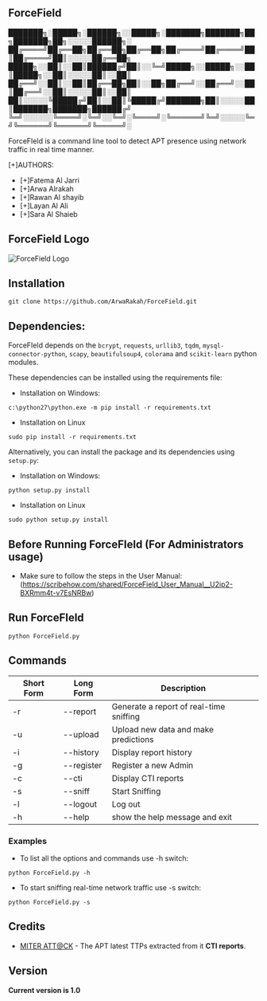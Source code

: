 ## ForceField

███████╗░█████╗░██████╗░░█████╗░███████╗███████╗██╗███████╗██╗░░░░░██████╗░
██╔════╝██╔══██╗██╔══██╗██╔══██╗██╔════╝██╔════╝██║██╔════╝██║░░░░░██╔══██╗
█████╗░░██║░░██║██████╔╝██║░░╚═╝█████╗░░█████╗░░██║█████╗░░██║░░░░░██║░░██║
██╔══╝░░██║░░██║██╔══██╗██║░░██╗██╔══╝░░██╔══╝░░██║██╔══╝░░██║░░░░░██║░░██║
██║░░░░░╚█████╔╝██║░░██║╚█████╔╝███████╗██║░░░░░██║███████╗███████╗██████╔╝
╚═╝░░░░░░╚════╝░╚═╝░░╚═╝░╚════╝░╚══════╝╚═╝░░░░░╚═╝╚══════╝╚══════╝╚═════╝░


ForceFIeld is a command line tool to detect APT presence using network traffic in real time manner.

[+]AUTHORS:
* [+]Fatema Al Jarri
* [+]Arwa Alrakah
* [+]Rawan Al shayib
* [+]Layan Al Ali
* [+]Sara Al Shaieb

## ForceField Logo

![ForceField Logo]([https://github.com/arwar/ForceField/raw/main/logo.png](https://github.com/ArwaRakah/ForceField/blob/main/logo.jpeg?raw=true) "ForceField Logo")

## Installation

```
git clone https://github.com/ArwaRakah/ForceField.git
```
## Dependencies:

ForceFIeld depends on the `bcrypt`, `requests`, `urllib3`, `tqdm`, `mysql-connector-python`, `scapy`, `beautifulsoup4`, `colorama` and `scikit-learn` python modules. 

These dependencies can be installed using the requirements file:

- Installation on Windows:
```
c:\python27\python.exe -m pip install -r requirements.txt
```
- Installation on Linux
```
sudo pip install -r requirements.txt
```
Alternatively, you can install the package and its dependencies using `setup.py`:

- Installation on Windows:
```
python setup.py install
```
- Installation on Linux
```
sudo python setup.py install
```

## Before Running ForceFIeld (For Administrators usage)  
* Make sure to follow the steps in the User Manual: (https://scribehow.com/shared/ForceField_User_Manual__U2ip2-BXRmm4t-v7EsNRBw)
  
## Run ForceFIeld 
```
python ForceField.py
```

## Commands

Short Form    | Long Form     | Description
------------- | ------------- |-------------
-r            | --report      | Generate a report of real-time sniffing
-u            | --upload      | Upload new data and make predictions
-i            | --history     | Display report history
-g            | --register    | Register a new Admin
-c            | --cti         | Display CTI reports
-s            | --sniff       | Start Sniffing
-l            | --logout      | Log out
-h            | --help        | show the help message and exit

### Examples

* To list all the  options and commands use -h switch:

```python ForceField.py -h```

* To start sniffing real-time network traffic use -s switch:

``python ForceField.py -s``

## Credits

* [MITER ATT@CK](https://github.com/TheRook](https://attack.mitre.org/groups/)) - The APT latest TTPs extracted from it **CTI reports**. 


## Version
**Current version is 1.0**
